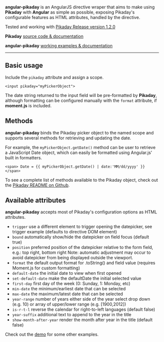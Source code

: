 __angular-pikaday__ is an AngularJS directive wraper that aims to make using __Pikaday__ with __Angular__ as simple as possible, exposing Pikaday's configurable features as HTML attributes, handled by the directive.

Tested and working with [Pikaday Release version 1.2.0](https://github.com/dbushell/Pikaday/releases/tag/1.2.0)

__Pikaday__ [source code & documentation](https://github.com/dbushell/Pikaday)

__angular-pikaday__ [working examples & documentation](http://nverba.github.io/angular-pikaday/)


----------------------------------------


## Basic usage


Include the `pikaday` attribute and assign a scope.

``` language-HTML
<input pikaday="myPickerObject">
```

The date string returned to the input field will be pre-formatted by __Pikaday__, although formatting can be configured manually with the `format` attribute, if __moment.js__ is included.



## Methods

__angular-pikaday__ binds the Pikaday picker object to the named scope and supports several methods for retrieving and updating the date.

For example, the `myPickerObject.getDate()` method can be user to retrieve a JavaScript Date object, which can easily be formatted using Angular.js' built in formatters.


```
<span> Date = {{ myPickerObject.getDate() | date:'MM/dd/yyyy' }}</span>
```

To see a complete list of methods available to the Pikaday object, check out the [Pikaday README on Github](https://github.com/dbushell/Pikaday).

## Available attributes

__angular-pikaday__ accepts most of Pikaday's configuration options as HTML attributes.

- `trigger` use a different element to trigger opening the datepicker, see trigger example (defaults to directive DOM element)
- `bound` automatically show/hide the datepicker on field focus (default true)
- `position` preferred position of the datepicker relative to the form field, e.g.: top right, bottom right Note: automatic adjustment may occur to avoid datepicker from being displayed outside the viewport.
- `format` the default output format for .toString() and field value (requires Moment.js for custom formatting)
- `default-date` the initial date to view when first opened
- `set-default-date` make the defaultDate the initial selected value
- `first-day` first day of the week (0: Sunday, 1: Monday, etc)
- `min-date` the minimum/earliest date that can be selected
- `max-date` the maximum/latest date that can be selected
- `year-range` number of years either side of the year select drop down (e.g. 10) or array of upper/lower range (e.g. [1900,2012])
- `is-r-t-l` reverse the calendar for right-to-left languages (default false)
- `year-suffix` additional text to append to the year in the title
- `show-month-after-year` render the month after year in the title (default false)


Check out the [demo](http://nverba.github.io/angular-pikaday/) for some other examples.
